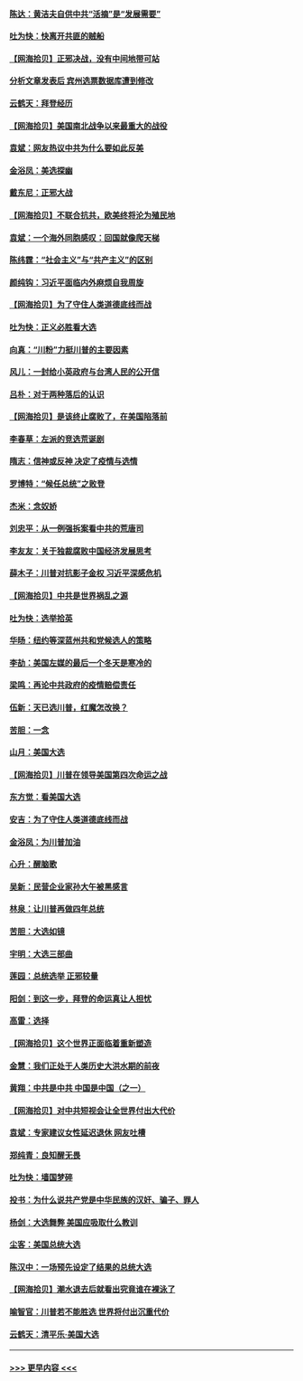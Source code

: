 #### [陈达：黄洁夫自供中共“活摘”是“发展需要”](../pages/nsc993/n12568541.md?t=11231502) 
#### [吐为快：快离开共匪的贼船](../pages/nsc993/n12568462.md?t=11231502) 
#### [【网海拾贝】正邪决战，没有中间地带可站](../pages/nsc993/n12568439.md?t=11231502) 
#### [分析文章发表后 宾州选票数据库遭到修改](../pages/nsc993/n12568105.md?t=11231502) 
#### [云鹤天：拜登经历](../pages/nsc993/n12567294.md?t=11231502) 
#### [【网海拾贝】美国南北战争以来最重大的战役](../pages/nsc993/n12567247.md?t=11231502) 
#### [袁斌：网友热议中共为什么要如此反美](../pages/nsc993/n12567162.md?t=11231502) 
#### [金浴凤：美选探幽](../pages/nsc993/n12567147.md?t=11231502) 
#### [戴东尼：正邪大战](../pages/nsc993/n12567033.md?t=11231502) 
#### [【网海拾贝】不联合抗共，欧美终将沦为殖民地](../pages/nsc993/n12565068.md?t=11231502) 
#### [袁斌：一个海外同胞感叹：回国就像爬天梯](../pages/nsc993/n12564986.md?t=11231502) 
#### [陈纬霆：“社会主义”与“共产主义”的区别](../pages/nsc993/n12562417.md?t=11231502) 
#### [颜纯钩：习近平面临内外麻烦自我周旋](../pages/nsc993/n12563356.md?t=11231502) 
#### [【网海拾贝】为了守住人类道德底线而战](../pages/nsc993/n12562542.md?t=11231502) 
#### [吐为快：正义必胜看大选](../pages/nsc993/n12561967.md?t=11231502) 
#### [向真：“川粉”力挺川普的主要因素](../pages/nsc993/n12560774.md?t=11231502) 
#### [风儿：一封给小英政府与台湾人民的公开信](../pages/nsc993/n12560581.md?t=11231502) 
#### [吕朴：对于两种落后的认识](../pages/nsc993/n12560492.md?t=11231502) 
#### [【网海拾贝】是该终止腐败了，在美国陷落前](../pages/nsc993/n12559936.md?t=11231502) 
#### [李春草：左派的竞选荒诞剧](../pages/nsc993/n12558380.md?t=11231502) 
#### [隋志：信神或反神 决定了疫情与选情](../pages/nsc993/n12558255.md?t=11231502) 
#### [罗博特：“候任总统”之败登](../pages/nsc993/n12558189.md?t=11231502) 
#### [杰米：念奴娇](../pages/nsc993/n12558174.md?t=11231502) 
#### [刘忠平：从一例强拆案看中共的荒唐司](../pages/nsc993/n12558036.md?t=11231502) 
#### [李友友：关于独裁腐败中国经济发展思考](../pages/nsc993/n12558004.md?t=11231502) 
#### [薛木子：川普对抗影子金权 习近平深感危机](../pages/nsc993/n12557342.md?t=11231502) 
#### [【网海拾贝】中共是世界祸乱之源](../pages/nsc993/n12555353.md?t=11231502) 
#### [吐为快：选举拾英](../pages/nsc993/n12555041.md?t=11231502) 
#### [华旸：纽约等深蓝州共和党候选人的策略](../pages/nsc993/n12554309.md?t=11231502) 
#### [李劼：美国左媒的最后一个冬天是寒冷的](../pages/nsc993/n12552947.md?t=11231502) 
#### [梁鸣：再论中共政府的疫情赔偿责任](../pages/nsc993/n12553012.md?t=11231502) 
#### [伍新：天已选川普，红魔怎改换？](../pages/nsc993/n12552970.md?t=11231502) 
#### [苦胆：一念](../pages/nsc993/n12552957.md?t=11231502) 
#### [山月：美国大选](../pages/nsc993/n12552446.md?t=11231502) 
#### [【网海拾贝】川普在领导美国第四次命运之战](../pages/nsc993/n12551973.md?t=11231502) 
#### [东方觉：看美国大选](../pages/nsc993/n12551647.md?t=11231502) 
#### [安吉：为了守住人类道德底线而战](../pages/nsc993/n12551111.md?t=11231502) 
#### [金浴凤：为川普加油](../pages/nsc993/n12551085.md?t=11231502) 
#### [心升：醒脑歌](../pages/nsc993/n12550984.md?t=11231502) 
#### [吴新：民营企业家孙大午被黑感言](../pages/nsc993/n12550656.md?t=11231502) 
#### [林泉：让川普再做四年总统](../pages/nsc993/n12550640.md?t=11231502) 
#### [苦胆：大选如镜](../pages/nsc993/n12550630.md?t=11231502) 
#### [宇明：大选三部曲](../pages/nsc993/n12550603.md?t=11231502) 
#### [莲园：总统选举 正邪较量](../pages/nsc993/n12550594.md?t=11231502) 
#### [阳剑：到这一步，拜登的命运真让人担忧](../pages/nsc993/n12549093.md?t=11231502) 
#### [高雷：选择](../pages/nsc993/n12549087.md?t=11231502) 
#### [【网海拾贝】这个世界正面临着重新塑造](../pages/nsc993/n12548326.md?t=11231502) 
#### [金慧：我们正处于人类历史大洪水期的前夜](../pages/nsc993/n12547914.md?t=11231502) 
#### [黄翔：中共是中共 中国是中国（之一）](../pages/nsc993/n12547576.md?t=11231502) 
#### [【网海拾贝】对中共短视会让全世界付出大代价](../pages/nsc993/n12546043.md?t=11231502) 
#### [袁斌：专家建议女性延迟退休 网友吐槽](../pages/nsc993/n12545424.md?t=11231502) 
#### [郑纯青：良知醒无畏](../pages/nsc993/n12545394.md?t=11231502) 
#### [吐为快：墙国梦碎](../pages/nsc993/n12545309.md?t=11231502) 
#### [投书：为什么说共产党是中华民族的汉奸、骗子、罪人](../pages/nsc993/n12545089.md?t=11231502) 
#### [杨剑：大选舞弊 美国应吸取什么教训](../pages/nsc993/n12543937.md?t=11231502) 
#### [尘客：美国总统大选](../pages/nsc993/n12543828.md?t=11231502) 
#### [陈汉中：一场预先设定了结果的总统大选](../pages/nsc993/n12543564.md?t=11231502) 
#### [【网海拾贝】潮水退去后就看出究竟谁在裸泳了](../pages/nsc993/n12543321.md?t=11231502) 
#### [喻智官：川普若不能胜选 世界将付出沉重代价](../pages/nsc993/n12541352.md?t=11231502) 
#### [云鹤天：清平乐‧美国大选](../pages/nsc993/n12540916.md?t=11231502) 

----
#### [ >>> 更早内容 <<< ](../indexes/nsc993-earlier.md)

